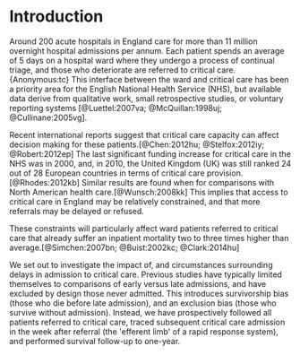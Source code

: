 # Introduction

Around 200 acute hospitals in England care for more than 11 million overnight hospital admissions per annum. Each patient spends an average of 5 days on a hospital ward where they undergo a process of continual triage, and those who deteriorate are referred to critical care.{Anonymous:tc} This interface between the ward and critical care has been a priority area for the English National Health Service (NHS), but available data derive from qualitative work, small retrospective studies, or voluntary reporting systems [@Luettel:2007va; @McQuillan:1998uj; @Cullinane:2005vg].

Recent international reports suggest that critical care capacity can affect decision making for these patients.[@Chen:2012hu; @Stelfox:2012iy; @Robert:2012ep] The last significant funding increase for critical care in the NHS was in 2000, and, in 2010, the United Kingdom (UK) was still ranked 24 out of 28 European countries in terms of critical care provision.[@Rhodes:2012kb] Similar results are found when for comparisons with North American health care.[@Wunsch:2008kk] This implies that access to critical care in England may be relatively constrained, and that more referrals may be delayed or refused.

These constraints will particularly affect ward patients referred to critical care that already suffer an inpatient mortality two to three times higher than average.[@Simchen:2007bn; @Buist:2002kc; @Clark:2014hu]

We set out to investigate the impact of, and circumstances surrounding delays in admission to critical care. Previous studies have typically limited themselves to comparisons of early versus late admissions, and have excluded by design those never admitted. This introduces survivorship bias (those who die before late admission), and an exclusion bias (those who survive without admission). Instead, we have prospectively followed all patients referred to critical care, traced subsequent critical care admission in the week after referral (the 'efferent limb' of a rapid response system), and performed survival follow-up to one-year.
